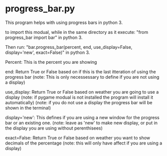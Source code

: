 # progress_bar.py
This program helps with using progress bars in python 3.



to import this modual, while in the same directory as it execute:
"from progress_bar import bar"
in python 3.

Then run:
"bar.progress_bar(percent, end, use_display=False, display='new', exact=False)"
in python 3.


Percent: This is the percent you are showing

end: Return True or False based on if this is the last itteration of using the progress bar (note: This is only necessessary to define if you are not using a display)

use_display: Return True or False based on weather you are going to use a display (note: if pygame modual is not installed the program will install it automatically) (note: if you do not use a display the progress bar will be shown in the terminal)

display='new': This defines if you are using a new window for the progress bar or an existing one. (note: leave as 'new' to make new display, or put in the display you are using without perenthisees)

exact=False: Return True or False based on weather you want to show decimals of the percentage (note: this will only have affect if you are using a display)
